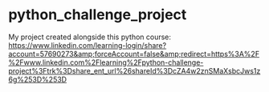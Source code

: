 # python_challenge_project
My project created alongside this python course: https://www.linkedin.com/learning-login/share?account=57690273&amp;forceAccount=false&amp;redirect=https%3A%2F%2Fwww.linkedin.com%2Flearning%2Fpython-challenge-project%3Ftrk%3Dshare_ent_url%26shareId%3DcZA4w2znSMaXsbcJws1z6g%253D%253D

